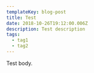 ```yaml
---
templateKey: blog-post
title: Test
date: 2018-10-26T19:12:00.006Z
description: Test description
tags:
  - tag1
  - tag2
---
```

Test body.
